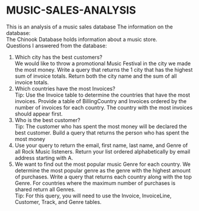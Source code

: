 # MUSIC-SALES-ANALYSIS
This is an analysis of a music sales database
The information on the database:<br>
The Chinook Database holds information about a music store. <br>
Questions I answered from the database:<br>
1. Which city has the best customers?<br>
We would like to throw a promotional Music Festival in the city we made the most money. Write a query that returns the 1 city that has the highest sum of invoice totals. Return both the city name and the sum of all invoice totals.<br>
2. Which countries have the most Invoices?<br>
Tip: Use the Invoice table to determine the countries that have the most invoices. Provide a table of BillingCountry and Invoices ordered by the number of invoices for each country. The country with the most invoices should appear first.<br>
3. Who is the best customer?<br>
Tip: The customer who has spent the most money will be declared the best customer. Build a query that returns the person who has spent the most money<br>
4. Use your query to return the email, first name, last name, and Genre of all Rock Music listeners. Return your list ordered alphabetically by email address starting with A.<br>
5. We want to find out the most popular music Genre for each country. We determine the most popular genre as the genre with the highest amount of purchases. Write a query that returns each country along with the top Genre. For countries where the maximum number of purchases is shared return all Genres.<br>
Tip: For this query, you will need to use the Invoice, InvoiceLine, Customer, Track, and Genre tables.
